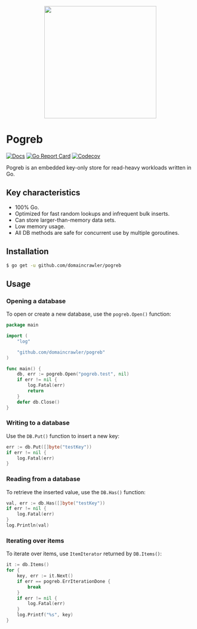 <p align="center"><img src="https://akrylysov.github.io/pogreb/logo.svg" width="300"></p>

# Pogreb
[![Docs](https://godoc.org/github.com/domaincrawler/pogreb?status.svg)](https://pkg.go.dev/github.com/domaincrawler/pogreb)
[![Go Report Card](https://goreportcard.com/badge/github.com/domaincrawler/pogreb)](https://goreportcard.com/report/github.com/domaincrawler/pogreb)
[![Codecov](https://codecov.io/gh/akrylysov/pogreb/branch/master/graph/badge.svg)](https://codecov.io/gh/akrylysov/pogreb)

Pogreb is an embedded key-only store for read-heavy workloads written in Go.

## Key characteristics

- 100% Go.
- Optimized for fast random lookups and infrequent bulk inserts.
- Can store larger-than-memory data sets.
- Low memory usage.
- All DB methods are safe for concurrent use by multiple goroutines.

## Installation

```sh
$ go get -u github.com/domaincrawler/pogreb
```

## Usage

### Opening a database

To open or create a new database, use the `pogreb.Open()` function:

```go
package main

import (
	"log"

	"github.com/domaincrawler/pogreb"
)

func main() {
    db, err := pogreb.Open("pogreb.test", nil)
    if err != nil {
        log.Fatal(err)
        return
    }	
    defer db.Close()
}
```

### Writing to a database

Use the `DB.Put()` function to insert a new key:

```go
err := db.Put([]byte("testKey"))
if err != nil {
	log.Fatal(err)
}
```

### Reading from a database

To retrieve the inserted value, use the `DB.Has()` function:

```go
val, err := db.Has([]byte("testKey"))
if err != nil {
	log.Fatal(err)
}
log.Println(val)
```

### Iterating over items

To iterate over items, use `ItemIterator` returned by `DB.Items()`:

```go
it := db.Items()
for {
    key, err := it.Next()
    if err == pogreb.ErrIterationDone {
    	break
    }
    if err != nil { 
        log.Fatal(err)
    }
    log.Printf("%s", key)
}
```

